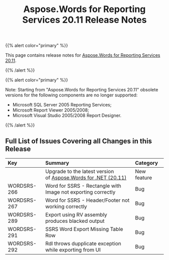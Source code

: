 ﻿---
title: Aspose.Words for Reporting Services 20.11 Release Notes
second_title: Aspose.Words for Reporting Services
articleTitle: Aspose.Words for Reporting Services 20.11 Release Notes
linktitle: Aspose.Words for Reporting Services 20.11 Release Notes
description: "Aspose.Words for Reporting Services 20.11 Release Notes – the latest updates and fixes."
type: docs
weight: 10
url: /reportingservices/aspose-words-for-reporting-services-20-11-release-notes/
---

{{% alert color="primary" %}}

This page contains release notes for [Aspose.Words for Reporting Services 20.11](https://downloads.aspose.com/words/reportingservices/new-releases/aspose.words-for-reporting-services-20.11-\(msi\)/).

{{% /alert %}}

{{% alert color="primary" %}}

Note: Starting from "Aspose.Words for Reporting Services 20.11" obsolete versions for the following components are no longer supported:
- Microsoft SQL Server 2005 Reporting Services;
- Microsoft Report Viewer 2005/2008;
- Microsoft Visual Studio 2005/2008 Report Designer.

{{% /alert %}}

## Full List of Issues Covering all Changes in this Release

|Key |Summary |Category |
| :- | :- | :- |
| |Upgrade to the latest version of [Aspose.Words for .NET (20.11)](/words/net/aspose-words-for-net-20-11-release-notes/)|New feature|
|WORDSRS-266|Word for SSRS - Rectangle with Image not exporting correctly|Bug|
|WORDSRS-267|Word for SSRS - Header/Footer not working correctly|Bug|
|WORDSRS-289|Export using RV assembly produces blacked output|Bug|
|WORDSRS-291|SSRS Word Export Missing Table Row|Bug|
|WORDSRS-292|Rdl throws dupplicate exception while exporting from UI|Bug|
